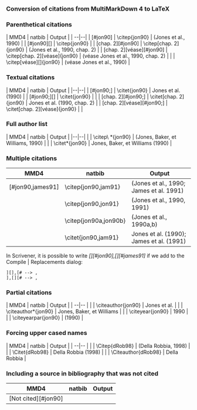 ### Conversion of citations from MultiMarkDown 4 to LaTeX

<!--
### Move
(← moves in the opposite direction. Use xSHIFT to hightlight)

| Command | Description|
| -- | -- |
| xOPT → |Next word|
| xCTRL → |Next subword |
| xCMD → |End of line|

-->

### Parenthetical citations
| MMD4 | natbib | Output |
| --|--|
| [#jon90] | \citep{jon90} | (Jones et al., 1990) |
| [#jon90]\[] | \citep{jon90} |
| \[chap. 2][#jon90] | \citep[chap. 2]{jon90} | (Jones et al., 1990, chap. 2) |
| \[chap. 2]\[véase]\[#jon90] | \citep[chap. 2][véase]{jon90} | (véase Jones et al., 1990, chap. 2) |
| | \citep\[véase]\[]{jon90} | (véase Jones et al., 1990) |

### Textual citations
| MMD4 | natbib | Output |
|--|--|
| [#jon90;] | \citet{jon90} | Jones et al. (1990) |
| [#jon90;][] | \citet{jon90} | |
| [chap. 2][#jon90;] | \citet[chap. 2]{jon90} | Jones et al. (1990, chap. 2) |
| [chap. 2\]\[véase][#jon90;] | \citet[chap. 2][véase]{jon90} | |

### Full author list
| MMD4 | natbib | Output |
|--|--|
| | \citep\ *{jon90} | (Jones, Baker, et Williams, 1990) |
| | \citet\*{jon90} | Jones, Baker, et Williams (1990) |

### Multiple citations
| MMD4 | natbib | Output |
|--|--| -- |
| [#jon90,james91] | \citep{jon90,jam91} | (Jones et al., 1990; James et al. 1991) |
| | \citep{jon90,jon91} | (Jones et al., 1990, 1991) |
| | \citep{jon90a,jon90b} | (Jones et al., 1990a,b) |
| | \citet{jon90,jam91} | Jones et al. (1990); James et al. (1991) |



In Scrivener, it is possible to write _[][#jon90],[][#james91]_ if we add to the Compile \| Replacements dialog:

    ][],[# --> ,
    ],[][# --> ,

### Partial citations
| MMD4 | natbib | Output |
| --|-- |
| | \citeauthor{jon90} | Jones et al. |
| | \citeauthor*{jon90} | Jones, Baker, et Williams |
| | \citeyear{jon90} | 1990 |
| | \citeyearpar{jon90} | (1990) |


### Forcing upper cased names
| MMD4 | natbib | Output |
| --|-- |
| | \Citep{dRob98} | (Della Robbia, 1998) |
| | \Citet{dRob98} | Della Robbia (1998) |
| | \Citeauthor{dRob98} | Della Robbia |

### Including a source in bibliography that was not cited
| MMD4 | natbib | Output |
| --|-- | -- |
| \[Not cited][#jon90] | | |
